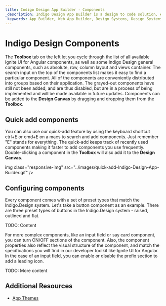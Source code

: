 ```yaml
---
title: Indigo Design App Builder - Components
_description: Indigo Design App Builder is a design to code solution, enabling design and development teams to quickly and easily design and build real web applications.
_keywords: App Builder, Web App Builder, Design Systems, Design Systems UX, UI kit, Sketch, Ignite UI for Angular, Sketch to Angular, Angular, Angular Design System, Export code from Sketch, Design Kits for Angular, Sketch UI kits
---
```


# Indigo Design Components

The **Toolbox** tab on the left let you cycle through the list of all available Ignite UI for Angular components, as well as some Indigo Design general components, such as absolute, row, column layout and views container. The search input on the top of the components list makes it easy to find a particular component. All of the components are conveniently distributed into groups based on their application. The grayed-out components have still not been added, and are thus disabled, but are in a process of being implemented and will be made available in future updates. Components can be added to the **Design Canvas** by dragging and dropping them from the **Toolbox**.

## Quick add components 

You can also use our quick-add feature by using the keyboard shortcut ctrl+E or cmd+E on a macs to search and add components. Just remember "E" stands for everything.  The quick-add keeps track of recently used components making it faster to add components you use frequently. Double-clicking a component in the **Toolbox** will also add it to the **Design Canvas**.  

img class="responsive-img" src="../images/quick-add-Indigo-Design-App-Builder.gif" />

## Configuring components 

Every component comes with a set of preset types that match the Indigo.Design system. Let's take a button component as an example. There are three preset types of buttons in the Indigo.Design system - raised, outlined and flat. 

TODO: Content

For more complex components, like an input field or say card component, you can turn ON/OFF sections of the component. Also, the component properties also reflect the visual structure of the component, and match the specifications you will find in our developer toolkit like Ignite UI for Angular. In the case of an input field, you can enable or disable the prefix section to add a leading icon. 

TODO: More content

## Additional Resources
<div class="divider--half"></div>

* [App Themes](app-themes.md)